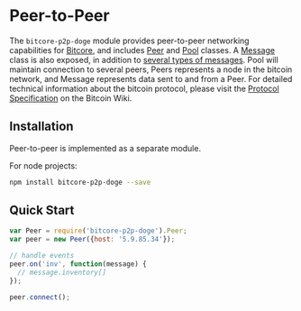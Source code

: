 # Peer-to-Peer

The `bitcore-p2p-doge` module provides peer-to-peer networking capabilities for [Bitcore](https://github.com/bitpay/bitcore), and includes [Peer](peer.md) and [Pool](pool.md) classes. A [Message](messages.md) class is also exposed, in addition to [several types of messages](messages.md). Pool will maintain connection to several peers, Peers represents a node in the bitcoin network, and Message represents data sent to and from a Peer. For detailed technical information about the bitcoin protocol, please visit the [Protocol Specification](https://en.bitcoin.it/wiki/Protocol_specification) on the Bitcoin Wiki.

## Installation

Peer-to-peer is implemented as a separate module.

For node projects:

```sh
npm install bitcore-p2p-doge --save
```

## Quick Start

```javascript
var Peer = require('bitcore-p2p-doge').Peer;
var peer = new Peer({host: '5.9.85.34'});

// handle events
peer.on('inv', function(message) {
  // message.inventory[]
});

peer.connect();
```
